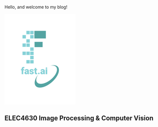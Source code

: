 Hello, and welcome to my blog! 

![Image of fast.ai logo](images/logo.png)

## ELEC4630 Image Processing & Computer Vision

